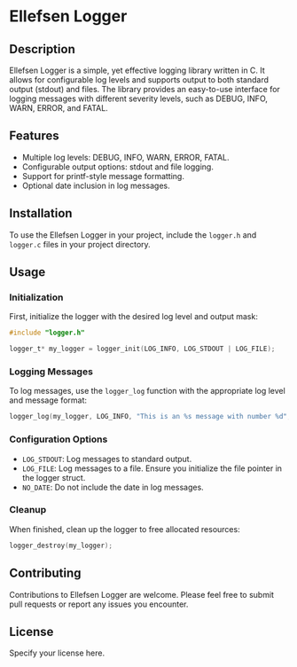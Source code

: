# Ellefsen Logger

## Description
Ellefsen Logger is a simple, yet effective logging library written in C. It allows for configurable log levels and supports output to both standard output (stdout) and files. The library provides an easy-to-use interface for logging messages with different severity levels, such as DEBUG, INFO, WARN, ERROR, and FATAL.

## Features
- Multiple log levels: DEBUG, INFO, WARN, ERROR, FATAL.
- Configurable output options: stdout and file logging.
- Support for printf-style message formatting.
- Optional date inclusion in log messages.

## Installation
To use the Ellefsen Logger in your project, include the `logger.h` and `logger.c` files in your project directory.

## Usage

### Initialization
First, initialize the logger with the desired log level and output mask:

```c
#include "logger.h"

logger_t* my_logger = logger_init(LOG_INFO, LOG_STDOUT | LOG_FILE);
```

### Logging Messages
To log messages, use the `logger_log` function with the appropriate log level and message format:

```c
logger_log(my_logger, LOG_INFO, "This is an %s message with number %d", "info", 1);
```

### Configuration Options
- `LOG_STDOUT`: Log messages to standard output.
- `LOG_FILE`: Log messages to a file. Ensure you initialize the file pointer in the logger struct.
- `NO_DATE`: Do not include the date in log messages.

### Cleanup
When finished, clean up the logger to free allocated resources:

```c
logger_destroy(my_logger);
```

## Contributing
Contributions to Ellefsen Logger are welcome. Please feel free to submit pull requests or report any issues you encounter.

## License
Specify your license here.

```
